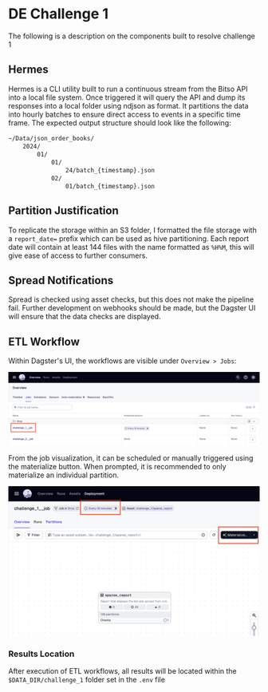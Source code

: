 # DE Challenge 1

The following is a description on the components built to resolve challenge 1

## Hermes

Hermes is a CLI utility built to run a continuous stream from the Bitso API into a local file system. Once triggered it will query the API and dump its responses into a local folder using ndjson as format. It partitions the data into hourly batches to ensure direct access to events in a specific time frame. The expected output structure should look like the following:

```
~/Data/json_order_books/
    2024/
        01/
            01/
                24/batch_{timestamp}.json
            02/
                01/batch_{timestamp}.json
```


## Partition Justification

To replicate the storage within an S3 folder, I formatted the file storage with a `report_date=` prefix which can be used as hive partitioning. Each report date will contain at least 144 files with the name formatted as `%H%M`, this will give ease of access to further consumers.

## Spread Notifications

Spread is checked using asset checks, but this does not make the pipeline fail. Further development on webhooks should be made, but the Dagster UI will ensure that the data checks are displayed.

## ETL Workflow

Within Dagster's UI, the workflows are visible under `Overview > Jobs`:

![image](./assets/challenge_1_1.png)

From the job visualization, it can be scheduled or manually triggered using the materialize button. When prompted, it is recommended to only materialize an individual partition.

![image](./assets/challenge_1_2.png)

### Results Location

After execution of ETL workflows, all results will be located within the `$DATA_DIR/challenge_1` folder set in the `.env` file
